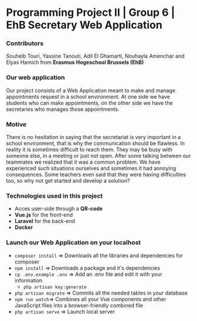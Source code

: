 # Programming Project II | Group 6 | EhB Secretary Web Application
 
### Contributors
Souheib Touri, Yassine Tanouti, Adil El Ghamarti, Nouhayla Amenchar and Elyas Hamich from **Erasmus Hogeschool Brussels (EhB)**
 
### Our web application
Our project consists of a Web Application meant to make and manage appointments request in a school environment. At one side we have students who can make appointments, on the other side we have the secretaries who manages those appointments. 

### Motive
There is no hesitation in saying that the secretariat is very important in a school environment, that is why the communication should be flawless. In reality it is sometimes difficult to reach them. They may be busy with someone else, in a meeting or just not open. After some talking between our teammates we realized that it was a common problem. We have experienced such situations ourselves and sometimes it had annoying consequences. Some teachers even said that they were having difficulties too, so why not get started and develop a solution?

### Technologies used in this project
* Acces user-side through a **QR-code**
* **Vue.js** for the front-end
* **Laravel** for the back-end
* **Docker**

### Launch our Web Application on your localhost
* `composer install` => Downloads all the libraries and dependencies for composer
* `npm install` => Downloads a package and it's dependencies
* `cp .env.example .env` => Add an .env file and edit it with your information
  * `php artisan key:generate`
* `php artisan migrate` => Commits all the needed tables in your database
* `npm run watch`=> Combines all your Vue components and other JavaScript files into a browser-friendly combined file
* `php artisan serve` => Launch local server
